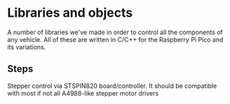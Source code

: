 # Libraries and objects

A number of libraries we've made in order to control all the components of any vehicle. All of these are written in C/C++ for the Raspberry Pi Pico and its variations.

## Steps

Stepper control via STSPIN820 board/controller. It should be compatible with most if not all A4988-like stepper motor drivers
